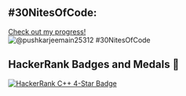 ## #30NitesOfCode:
  [Check out my progress!](https://www.codedex.io/@pushkarjeemain25312/30-nites-of-code)  
  ![@pushkarjeemain25312 #30NitesOfCode](https://www.codedex.io/api/petStatus?user=pushkarjeemain25312)
## HackerRank Badges and Medals 🌟
[![HackerRank C++ 4-Star Badge](https://img.shields.io/badge/HackerRank-C++%20★★★★%20(4%20Star)-brightgreen?style=flat&logo=hackerrank)](https://www.hackerrank.com/h241033037)

